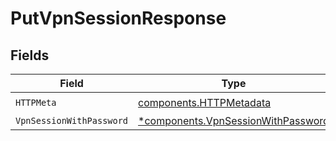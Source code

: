 # PutVpnSessionResponse


## Fields

| Field                                                                                   | Type                                                                                    | Required                                                                                | Description                                                                             |
| --------------------------------------------------------------------------------------- | --------------------------------------------------------------------------------------- | --------------------------------------------------------------------------------------- | --------------------------------------------------------------------------------------- |
| `HTTPMeta`                                                                              | [components.HTTPMetadata](../../models/components/httpmetadata.md)                      | :heavy_check_mark:                                                                      | N/A                                                                                     |
| `VpnSessionWithPassword`                                                                | [*components.VpnSessionWithPassword](../../models/components/vpnsessionwithpassword.md) | :heavy_minus_sign:                                                                      | Success                                                                                 |